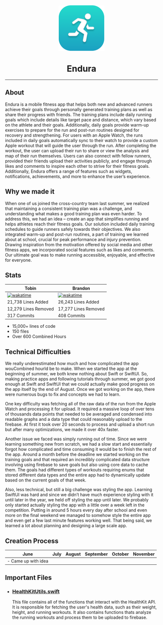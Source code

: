 
<p align="center">
  <img width=auto height=150px alt=EnduraLogo src="./assets/Endura-Logo.png">
</p>
<h1 align="center">Endura</h1>

---

## About

Endura is a mobile fitness app that helps both new and advanced runners achieve their goals through personally generated training plans as well as share their progress with friends. The training plans include daily running goals which include details like target pace and distance, which vary based on the athlete and their goals. Additionally, daily goals provide warm-up exercises to prepare for the run and post-run routines designed for recovery and strengthening. For users with an Apple Watch, the runs included in daily goals automatically sync to their watch to provide a custom Apple workout that will guide the user through the run. After completing the workout, the user can upload their run to share or view the analysis and map of their run themselves. Users can also connect with fellow runners, provided their friends upload their activities publicly, and engage through likes and comments to inspire each other to strive for their fitness goals. Additionally, Endura offers a range of features such as widgets, notifications, achievements, and more to enhance the user’s experience.

## Why we made it

When one of us joined the cross-country team last summer, we realized that maintaining a consistent training plan was a challenge, and understanding what makes a good training plan was even harder. To address this, we had an idea – create an app that simplifies running and helps athletes reach their fitness goals. Our solution included daily training schedules to guide runners safely towards their objectives. We also integrated warm-up and post-run routines, a part of training we learned about at school, crucial for peak performance and injury prevention. Drawing inspiration from the motivation offered by social media and other fitness apps, we incorporated social features such as likes and comments. Our ultimate goal was to make running accessible, enjoyable, and effective for everyone.

[Tobin Wakatime Badge]: https://wakatime.com/badge/user/6a864549-6180-46a1-8054-3bbf436bea8f/project/7ca6a4c3-b0ef-462d-a431-caeefce6485f.svg

[Tobin Wakatime Stats]: https://wakatime.com/badge/user/6a864549-6180-46a1-8054-3bbf436bea8f/project/7ca6a4c3-b0ef-462d-a431-caeefce6485f

[Brandon Wakatime Badge]: https://wakatime.com/badge/user/d5c163fb-076b-4106-865a-b93e97f1f252/project/59d68b84-c19d-4557-9920-fd40b57d7d82.svg

[Brandon Wakatime Stats]: https://wakatime.com/badge/user/d5c163fb-076b-4106-865a-b93e97f1f252/project/59d68b84-c19d-4557-9920-fd40b57d7d82
## Stats

<!-- Todo: find a better color -->

| Tobin                                                     | Brandon                                                       |
| --------------------------------------------------------- | ------------------------------------------------------------- |
| [![wakatime][Tobin Wakatime Badge]][Tobin Wakatime Stats] | [![wakatime][Brandon Wakatime Badge]][Brandon Wakatime Stats] |
| 21,738 Lines Added                                        | 26,243 Lines Added                                            |
| 12,279 Lines Removed                                      | 17,277 Lines Removed                                          |
| 317 Commits                                               | 408 Commits                                                   |

- 15,000+ lines of code
- 150 files
- Over 600 Combined Hours

## Technical Difficulties

We really underestimated how much and how complicated the app wouCombined hourld be to make. When we started the app at the beginning of summer, we both knew nothing about Swift or SwiftUI. So, making practice apps and following tutorials through summer, we got good enough at Swift and SwiftUI that we could actually make good progress on the app itself by the end of August. Once we got working on the app, there were numerous bugs to fix and concepts we had to learn.

One key difficulty was fetching all of the raw data of the run from the Apple Watch and processing it for upload. It required a massive loop of over tens of thousands data points that needed to be averaged and condensed into readable graphs and a data type that could reasonably upload to the firebase. At first it took over 20 seconds to process and upload a short run but after many optimizations, we made it over 40x faster.

Another issue we faced was simply running out of time. Since we were learning something new from scratch, we had a slow start and essentially forgot how complicated and time consuming it would be to finish the rest of the app. Around a month before the deadline we started working on the training goals and that required an incredibly complicated data structure involving using firebase to save goals but also using core data to cache them. The goals had different types of workouts requiring enums that stored different data types and the entire app had to dynamically update based on the current goals of that week.

Also, less technical, but still a big challenge was styling the app. Learning SwiftUI was hard and since we didn’t have much experience styling with it until later in the year, we held off styling the app until later. We probably only started actually styling the app with a little over a week left in the competition. Putting in around 5 hours every day after school and even more on the final weekend we managed to somehow style the entire app and even get a few last minute features working well. That being said, we learned a lot about planning and designing a large scale app.

## Creation Process

| June                | July | August | September | October | November |
| ------------------- | ---- | ------ | --------- | ------- | -------- |
| - Came up with idea |      |        |           |         |          |

## Important Files

- ### [HealthKitUtils.swift]()

  This file contains all of the functions that interact with the HealthKit API. It is responsible for fetching the user's health data, such as their weight, height, and running workouts. It also contains functions thats analyze the running workouts and process them to be uploaded to firebase.
